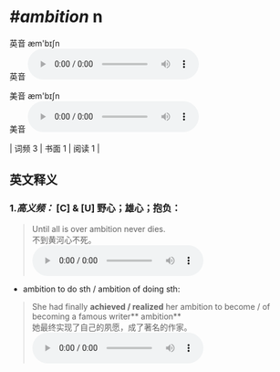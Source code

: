 # ***\#ambition*** n
英音 æm'bɪʃn  
英音
<audio src="./media/ambition-B.aac" controls="controls"></audio>

美音 æm'bɪʃn  
美音
<audio src="./media/ambition.aac" controls="controls"></audio>



| 词频 3 | 书面 1 | 阅读 1 |  

英文释义
---
### 1.*高义频：* **[C] & [U] 野心；雄心；抱负：**  

 > Until all is over ambition never dies.  
 > 不到黄河心不死。    
<audio src="./media/1-ambition.aac" controls="controls"></audio>

- ambition to do sth / ambition of doing sth:

 > She had finally **achieved / realized** her ambition to become / of becoming a famous writer** ambition**  
 > 她最终实现了自己的夙愿，成了著名的作家。    
<audio src="./media/ambition-101_AAC.aac" controls="controls"></audio>


